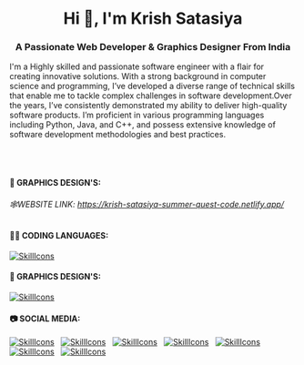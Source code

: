 <h1 align="center">Hi 👋, I'm Krish Satasiya</h1>
<h3 align="center">A Passionate Web Developer & Graphics Designer From India</h3>


<p text-align: justify; text-justify: inter-word;>
  I'm a Highly skilled and passionate software engineer with a flair for creating innovative solutions. With a strong background in computer science and programming, I’ve developed a diverse range of technical skills that enable me to tackle complex challenges in software development.Over the years, I’ve consistently demonstrated my ability to deliver high-quality software products. I’m proficient in various programming languages including Python, Java, and C++, and possess extensive knowledge of software development methodologies and best practices. 
</p>
<br></br>

<div>
  <h4>🎨 GRAPHICS DESIGN'S:</h4>
</div>
<div>
  <h6>🕸WEBSITE LINK: <a href="https://krish-satasiya-summer-quest-code.netlify.app/">https://krish-satasiya-summer-quest-code.netlify.app/</a> </h6>
</div>


<div>
  <h4>👩‍💻 CODING LANGUAGES:</h4>
</div>

[![SkillIcons](https://skillicons.dev/icons?i=js,html,css,netlify,vscode)](https://krishsatasiya.netlify.app/)<br/>

<div>
  <h4>🎨 GRAPHICS DESIGN'S:</h4>
</div>

[![SkillIcons](https://skillicons.dev/icons?i=figma,ai,ps,svg)](https://krishsatasiya.netlify.app/)<br/>

<div>
  <h4>📷 SOCIAL MEDIA:</h4>
</div>

[![SkillIcons](https://skillicons.dev/icons?i=instagram)](https://www.instagram.com/satasiya.krish/)&nbsp;&nbsp; 
[![SkillIcons](https://skillicons.dev/icons?i=linkedin)](https://www.linkedin.com/in/mrkrishsatasiya/)&nbsp;&nbsp; 
[![SkillIcons](https://skillicons.dev/icons?i=stackoverflow)](https://stackoverflow.com/users/22868652/krish-satasiya)&nbsp;&nbsp; 
[![SkillIcons](https://skillicons.dev/icons?i=twitter)](https://x.com/Krish_Satasiya)&nbsp;&nbsp; 
[![SkillIcons](https://skillicons.dev/icons?i=discord)]()&nbsp;&nbsp; 
[![SkillIcons](https://skillicons.dev/icons?i=figma)](https://www.figma.com/@mrkrishsatasiya)&nbsp;&nbsp; 
[![SkillIcons](https://skillicons.dev/icons?i=gmail)](mailto:krishsatasiya44@gmail.com)&nbsp;&nbsp; 

